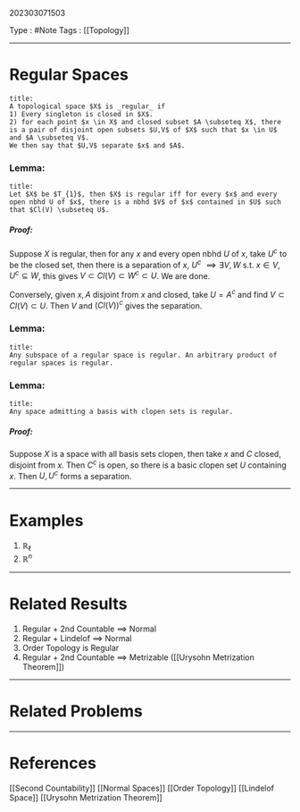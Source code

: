 202303071503

Type : #Note
Tags : [[Topology]]

---
# Regular Spaces
```ad-note
title:
A topological space $X$ is _regular_ if 
1) Every singleton is closed in $X$.
2) for each point $x \in X$ and closed subset $A \subseteq X$, there is a pair of disjoint open subsets $U,V$ of $X$ such that $x \in U$ and $A \subseteq V$.
We then say that $U,V$ separate $x$ and $A$.
```

### Lemma:
```ad-note
title:
Let $X$ be $T_{1}$, then $X$ is regular iff for every $x$ and every open nbhd U of $x$, there is a nbhd $V$ of $x$ contained in $U$ such that $Cl(V) \subseteq U$. 
```
##### Proof:
Suppose $X$ is regular, then for any $x$ and every open nbhd $U$ of $x$, take $U^{c}$ to be the closed set, then there is a separation of $x$, $U^{c}$ $\implies \exists V,W$ s.t. $x \in V, U^{c} \subseteq W$, this gives $V \subset Cl(V) \subset W^{c} \subset U$. We are done.

Conversely, given $x, A$ disjoint from $x$ and closed, take $U = A^{c}$ and find $V \subset Cl(V) \subset U$. Then $V$ and $(Cl(V))^{c}$ gives the separation. 


### Lemma:
```ad-note
title:
Any subspace of a regular space is regular. An arbitrary product of regular spaces is regular.
```

### Lemma:
```ad-note
title:
Any space admitting a basis with clopen sets is regular.
```
##### Proof:
Suppose $X$ is a space with all basis sets clopen, then take $x$ and $C$ closed, disjoint from $x$. Then $C^{c}$ is open, so there is a basic clopen set $U$ containing $x$. Then $U, U^{c}$ forms a separation.


---
# Examples
1) $\mathbb{R}_{\ell}$
2) $\mathbb{R}^{n}$


---
# Related Results
1) Regular + 2nd Countable $\implies$ Normal
2) Regular + Lindelof $\implies$ Normal
3) Order Topology is Regular
4) Regular + 2nd Countable $\implies$ Metrizable ([[Urysohn Metrization Theorem]])

---
# Related Problems

---
# References
[[Second Countability]]
[[Normal Spaces]]
[[Order Topology]]
[[Lindelof Space]]
[[Urysohn Metrization Theorem]]